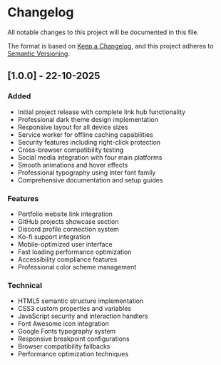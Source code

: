 # Changelog

All notable changes to this project will be documented in this file.

The format is based on [Keep a Changelog](https://keepachangelog.com/en/1.0.0/),
and this project adheres to [Semantic Versioning](https://semver.org/spec/v2.0.0.html).

## [1.0.0] - 22-10-2025

### Added
- Initial project release with complete link hub functionality
- Professional dark theme design implementation
- Responsive layout for all device sizes
- Service worker for offline caching capabilities
- Security features including right-click protection
- Cross-browser compatibility testing
- Social media integration with four main platforms
- Smooth animations and hover effects
- Professional typography using Inter font family
- Comprehensive documentation and setup guides

### Features
- Portfolio website link integration
- GitHub projects showcase section
- Discord profile connection system
- Ko-fi support integration
- Mobile-optimized user interface
- Fast loading performance optimization
- Accessibility compliance features
- Professional color scheme management

### Technical
- HTML5 semantic structure implementation
- CSS3 custom properties and variables
- JavaScript security and interaction handlers
- Font Awesome icon integration
- Google Fonts typography system
- Responsive breakpoint configurations
- Browser compatibility fallbacks
- Performance optimization techniques